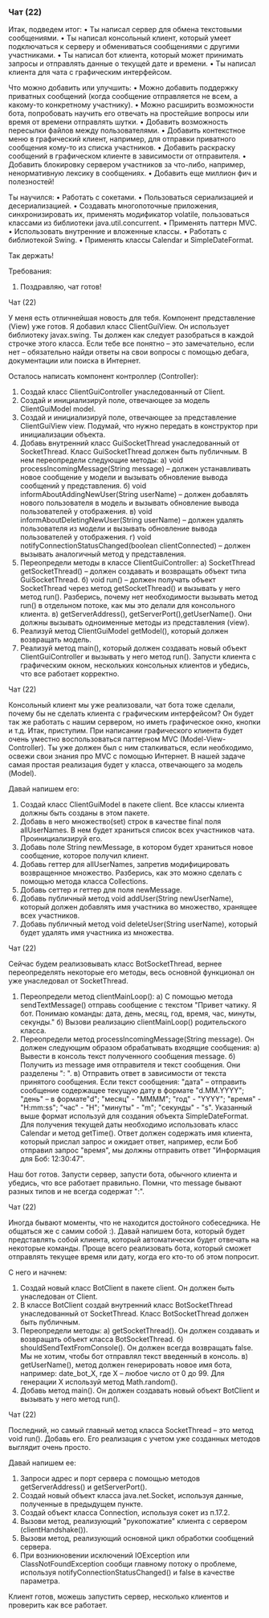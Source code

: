
### Чат (22)

Итак, подведем итог:
&bull;	Ты написал сервер для обмена текстовыми сообщениями.
&bull;	Ты написал консольный клиент, который умеет подключаться к серверу и
обмениваться сообщениями с другими участниками.
&bull;	Ты написал бот клиента, который может принимать запросы и отправлять данные о
текущей дате и времени.
&bull;	Ты написал клиента для чата с графическим интерфейсом.

Что можно добавить или улучшить:
&bull;	Можно добавить поддержку приватных сообщений (когда сообщение отправляется не
всем, а какому-то конкретному участнику).
&bull;	Можно расширить возможности бота, попробовать научить его отвечать на
простейшие вопросы или время от времени отправлять шутки.
&bull;	Добавить возможность пересылки файлов между пользователями.
&bull;	Добавить контекстное меню в графический клиент, например, для отправки
приватного сообщения кому-то из списка участников.
&bull;	Добавить раскраску сообщений в графическом клиенте в зависимости от отправителя.
&bull;	Добавить блокировку сервером участников за что-либо, например, ненормативную
лексику в сообщениях.
&bull;	Добавить еще миллион фич и полезностей!

Ты научился:
&bull;	Работать с сокетами.
&bull;	Пользоваться сериализацией и десериализацией.
&bull;	Создавать многопоточные приложения, синхронизировать их, применять модификатор
volatile, пользоваться классами из библиотеки java.util.concurrent.
&bull;	Применять паттерн MVC.
&bull;	Использовать внутренние и вложенные классы.
&bull;	Работать с библиотекой Swing.
&bull;	Применять классы Calendar и SimpleDateFormat.

Так держать!


Требования:
1.	Поздравляю, чат готов!


Чат (22)

У меня есть отличнейшая новость для тебя. Компонент представление (View) уже готов. Я
добавил класс ClientGuiView. Он использует библиотеку javax.swing. Ты должен как следует
разобраться в каждой строчке этого класса. Если тебе все понятно &ndash; это замечательно, если
нет &ndash; обязательно найди ответы на свои вопросы с помощью дебага, документации или
поиска в Интернет.

Осталось написать компонент контроллер (Controller):
1)	Создай класс ClientGuiController унаследованный от Client.
2)	Создай и инициализируй поле, отвечающее за модель ClientGuiModel
model.
3)	Создай и инициализируй поле, отвечающее за представление ClientGuiView
view. Подумай, что нужно передать в конструктор при инициализации объекта.
4)	Добавь внутренний класс GuiSocketThread унаследованный от SocketThread.
Класс GuiSocketThread должен быть публичным. В нем переопредели следующие
методы:
а)	void processIncomingMessage(String message) &ndash; должен устанавливать новое
сообщение у модели и вызывать обновление вывода сообщений у
представления.
б)	void informAboutAddingNewUser(String userName) &ndash; должен добавлять нового
пользователя в модель и вызывать обновление вывода пользователей у
отображения.
в)	void informAboutDeletingNewUser(String userName) &ndash; должен удалять
пользователя из модели и вызывать обновление вывода пользователей у
отображения.
г)	void notifyConnectionStatusChanged(boolean clientConnected) &ndash; должен вызывать
аналогичный метод у представления.
5)	Переопредели методы в классе ClientGuiController:
а)	SocketThread getSocketThread() &ndash; должен создавать и возвращать объект типа
GuiSocketThread.
б)	void run() &ndash; должен получать объект SocketThread через метод getSocketThread()
и вызывать у него метод run(). Разберись, почему нет необходимости вызывать
метод run() в отдельном потоке, как мы это делали для консольного клиента.
в)	getServerAddress(), getServerPort(),getUserName(). Они должны вызывать
одноименные методы из представления (view).
6)	Реализуй метод ClientGuiModel getModel(), который должен возвращать модель.
7)	Реализуй метод main(), который должен создавать новый объект
ClientGuiController и вызывать у него метод run().
Запусти клиента с графическим окном, нескольких консольных клиентов и убедись, что
все работает корректно.



Чат (22)

Консольный клиент мы уже реализовали, чат бота тоже сделали, почему бы не сделать
клиента с графическим интерфейсом? Он будет так же работать с нашим сервером, но
иметь графическое окно, кнопки и т.д.
Итак, приступим. При написании графического клиента будет очень уместно воспользоваться
паттерном MVC (Model-View-Controller). Ты уже должен был с ним сталкиваться, если необходимо,
освежи свои знания про MVC с помощью Интернет. В нашей задаче самая простая реализация
будет у класса, отвечающего за модель (Model).

Давай напишем его:
1)	Создай класс ClientGuiModel в пакете client. Все классы клиента должны быть созданы в этом
пакете.
2)	Добавь в него множество(set) строк в качестве final поля allUserNames.
В нем будет храниться список всех участников чата. Проинициализируй его.
3)	Добавь поле String newMessage, в котором будет храниться новое сообщение,
которое получил клиент.
4)	Добавь геттер для allUserNames, запретив модифицировать возвращенное
множество. Разберись, как это можно сделать с помощью метода класса Collections.
5)	Добавь сеттер и геттер для поля newMessage.
6)	Добавь публичный метод void addUser(String newUserName), который должен добавлять
имя участника во множество, хранящее всех участников.
7)	Добавь публичный метод void deleteUser(String userName), который будет удалять имя
участника из множества.



Чат (22)

Сейчас будем реализовывать класс BotSocketThread, вернее переопределять некоторые
его методы, весь основной функционал он уже унаследовал от SocketThread.

1)	Переопредели метод clientMainLoop():
а)	С помощью метода sendTextMessage() отправь сообщение с текстом
&quot;Привет чатику. Я бот. Понимаю команды: дата, день, месяц, год, время, час, минуты, секунды.&quot;
б)	Вызови реализацию clientMainLoop() родительского класса.
2)	Переопредели метод processIncomingMessage(String message). Он должен
следующим образом обрабатывать входящие сообщения:
а)	Вывести в консоль текст полученного сообщения message.
б)	Получить из message имя отправителя и текст сообщения. Они разделены &quot;: &quot;.
в)	Отправить ответ в зависимости от текста принятого сообщения. Если текст
сообщения:
&quot;дата&quot; &ndash; отправить сообщение содержащее текущую дату в формате &quot;d.MM.YYYY&quot;;
&quot;день&quot; &ndash; в формате&quot;d&quot;;
&quot;месяц&quot; - &quot;MMMM&quot;;
&quot;год&quot; - &quot;YYYY&quot;;
&quot;время&quot; - &quot;H:mm:ss&quot;;
&quot;час&quot; - &quot;H&quot;;
&quot;минуты&quot; - &quot;m&quot;;
&quot;секунды&quot; - &quot;s&quot;.
Указанный выше формат используй для создания объекта SimpleDateFormat. Для
получения текущей даты необходимо использовать класс Calendar и метод
getTime().
Ответ должен содержать имя клиента, который прислал запрос и ожидает ответ,
например, если Боб отправил запрос &quot;время&quot;, мы должны отправить ответ
&quot;Информация для Боб: 12:30:47&quot;.

Наш бот готов. Запусти сервер, запусти бота, обычного клиента и убедись, что все работает правильно.
Помни, что message бывают разных  типов и не всегда содержат &quot;:&quot;.



Чат (22)

Иногда бывают моменты, что не находится достойного собеседника. Не общаться же с
самим собой :). Давай напишем бота, который будет представлять собой клиента, который
автоматически будет отвечать на некоторые команды. Проще всего реализовать бота,
который сможет отправлять текущее время или дату, когда его кто-то об этом попросит.

С него и начнем:
1)	Создай новый класс BotClient в пакете client. Он должен быть унаследован от
Client.
2)	В классе BotClient создай внутренний класс BotSocketThread унаследованный от
SocketThread. Класс BotSocketThread должен быть публичным.
3)	Переопредели методы:
а)	getSocketThread(). Он должен создавать и возвращать объект класса
BotSocketThread.
б)	shouldSendTextFromConsole(). Он должен всегда возвращать false. Мы не хотим,
чтобы бот отправлял текст введенный в консоль.
в)	getUserName(), метод должен генерировать новое имя бота, например:
date_bot_X, где X &ndash; любое число от 0 до 99. Для генерации X используй метод Math.random().
4)	Добавь метод main(). Он должен создавать новый объект BotClient и вызывать у
него метод run().



Чат (22)

Последний, но самый главный метод класса SocketThread &ndash; это метод void run(). Добавь
его. Его реализация с учетом уже созданных методов выглядит очень просто.

Давай напишем ее:
1)	Запроси адрес и порт сервера с помощью методов getServerAddress() и
getServerPort().
2)	Создай новый объект класса java.net.Socket, используя данные, полученные в
предыдущем пункте.
3)	Создай объект класса Connection, используя сокет из п.17.2.
4)	Вызови метод, реализующий &quot;рукопожатие&quot; клиента с сервером
(clientHandshake()).
5)	Вызови метод, реализующий основной цикл обработки сообщений сервера.
6)	При возникновении исключений IOException или ClassNotFoundException
сообщи главному потоку о проблеме, используя notifyConnectionStatusChanged() и false
в качестве параметра.

Клиент готов, можешь запустить сервер, несколько клиентов и проверить как все работает.



